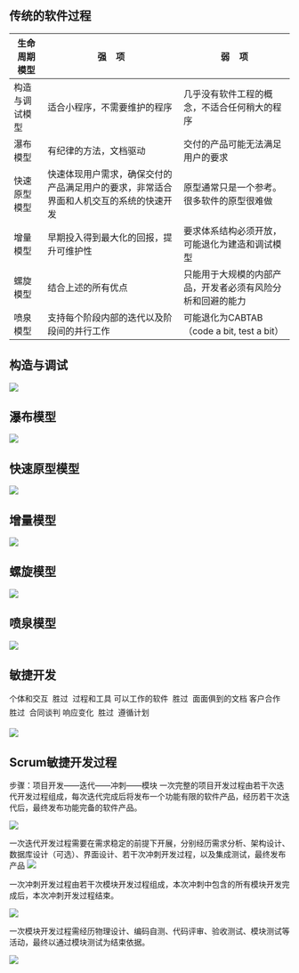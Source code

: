 ## 传统的软件过程
| 生命周期模型 | 强    项 | 弱    项 |
|---|---|---|
| 构造与调试模型 | 适合小程序，不需要维护的程序 | 几乎没有软件工程的概念，不适合任何稍大的程序 |
| 瀑布模型 | 有纪律的方法，文档驱动 | 交付的产品可能无法满足用户的要求 |
| 快速原型模型 | 快速体现用户需求，确保交付的产品满足用户的要求，非常适合界面和人机交互的系统的快速开发 | 原型通常只是一个参考。很多软件的原型很难做 |
| 增量模型 | 早期投入得到最大化的回报，提升可维护性 | 要求体系结构必须开放，可能退化为建造和调试模型 |
| 螺旋模型 | 结合上述的所有优点 | 只能用于大规模的内部产品，开发者必须有风险分析和回避的能力 |
| 喷泉模型 | 支持每个阶段内部的迭代以及阶段间的并行工作 | 可能退化为CABTAB（code a bit, test a bit） |


## 构造与调试

![](2021-03-08-21-30-24.png)

## 瀑布模型

![](2021-03-08-21-30-38.png)

## 快速原型模型

![](2021-03-08-21-30-56.png)

## 增量模型
![](2021-03-08-21-31-42.png)
## 螺旋模型

![](2021-03-08-21-31-23.png)


## 喷泉模型


![](2021-03-08-21-32-15.png)


## 敏捷开发
个体和交互  胜过  过程和工具
可以工作的软件  胜过  面面俱到的文档
客户合作  胜过  合同谈判
响应变化  胜过  遵循计划


![](2021-03-08-21-32-30.png)


## Scrum敏捷开发过程
步骤：项目开发——迭代——冲刺——模块
一次完整的项目开发过程由若干次迭代开发过程组成，每次迭代完成后将发布一个功能有限的软件产品，经历若干次迭代后，最终发布功能完备的软件产品。

![](2021-03-08-21-32-53.png)

一次迭代开发过程需要在需求稳定的前提下开展，分别经历需求分析、架构设计、数据库设计（可选）、界面设计、若干次冲刺开发过程，以及集成测试，最终发布产品
![](2021-03-08-21-33-09.png)

一次冲刺开发过程由若干次模块开发过程组成，本次冲刺中包含的所有模块开发完成后，本次冲刺开发过程结束。

![](2021-03-08-21-33-26.png)

一次模块开发过程需经历物理设计、编码自测、代码评审、验收测试、模块测试等活动，最终以通过模块测试为结束依据。

![](2021-03-08-21-33-46.png)


